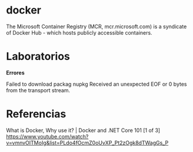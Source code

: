
# docker



The Microsoft Container Registry (MCR, mcr.microsoft.com) is a syndicate of Docker Hub - which hosts publicly accessible containers.
 

# Laboratorios


**Errores**

 Failed to download packag nupkg Received an unexpected EOF or 0 bytes from the transport stream.




# Referencias

What is Docker, Why use it? | Docker and .NET Core 101 [1 of 3]
https://www.youtube.com/watch?v=vmnvOITMoIg&list=PLdo4fOcmZ0oUvXP_Pt2zOgk8dTWagGs_P



